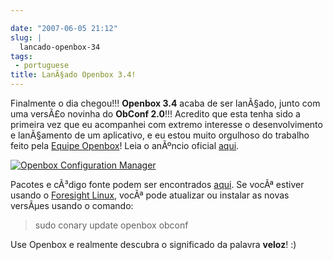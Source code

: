```yaml
---

date: "2007-06-05 21:12"
slug: |
  lancado-openbox-34
tags:
 - portuguese
title: LanÃ§ado Openbox 3.4!
---
```


Finalmente o dia chegou!!! **Openbox 3.4** acaba de ser lanÃ§ado, junto
com uma versÃ£o novinha do **ObConf 2.0**!!! Acredito que esta tenha
sido a primeira vez que eu acompanhei com extremo interesse o
desenvolvimento e lanÃ§amento de um aplicativo, e eu estou muito
orgulhoso do trabalho feito pela [Equipe
Openbox](http://icculus.org/openbox/)! Leia o anÃºncio oficial
[aqui](http://icculus.org/openbox/index.php/Openbox:News#Openbox_3.4).

[![Openbox Configuration
Manager](http://farm2.static.flickr.com/1223/532269040_26e1ba6c75.jpg)](http://www.flickr.com/photos/25563799@N00/532269040/)

Pacotes e cÃ³digo fonte podem ser encontrados
[aqui](http://icculus.org/openbox/index.php/Openbox:Download). Se vocÃª
estiver usando o [Foresight Linux](http://www.foresightlinux.org/pt/),
vocÃª pode atualizar ou instalar as novas versÃµes usando o comando:

> sudo conary update openbox obconf

Use Openbox e realmente descubra o significado da palavra **veloz**! :)
